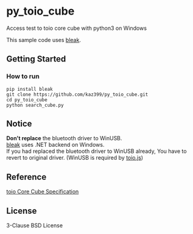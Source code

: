 # py_toio_cube

Access test to toio core cube with python3 on Windows

This sample code uses [bleak](https://pypi.org/project/bleak/).


## Getting Started


### How to run

```
pip install bleak
git clone https://github.com/kaz399/py_toio_cube.git
cd py_toio_cube
python search_cube.py
```

## Notice

**Don't replace** the bluetooth driver to WinUSB.  
[bleak](https://pypi.org/project/bleak/) uses .NET backend on Windows.  
If you had replaced the bluetooth driver to WinUSB already, You have to revert to original driver. (WinUSB is required by [toio.js](https://github.com/toio/toio.js/))


## Reference

[toio Core Cube Specification](https://toio.github.io/toio-spec/)


## License

3-Clause BSD License
